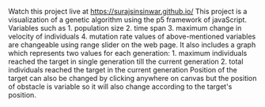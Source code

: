 Watch this project live at https://surajsinsinwar.github.io/ 
This project is a visualization of a genetic algorithm using the p5 framework of javaScript. 
Variables such as 
    1. population size 
    2. time span 
    3. maximum change in velocity of individuals 
    4. mutation rate values of above-mentioned variables are changeable using range slider on the web page. 
It also includes a graph which represents two values for each generation: 
    1. maximum individuals reached the target in single generation till the current generation 
    2. total individuals reached the target in the current generation
Position of the target can also be changed by clicking anywhere on canvas but the position of obstacle is variable so it will also change according to the target's position.
